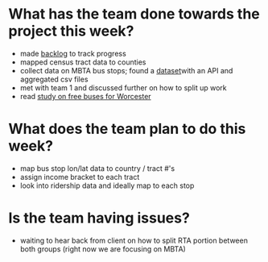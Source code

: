 # What has the team done towards the project this week?
- made [backlog](https://github.com/cumason123/transit-equity/projects/1) to track progress
- mapped census tract data to counties 
- collect data on MBTA bus stops; found a [dataset](https://geo-massdot.opendata.arcgis.com/datasets/2c00111621954fa08ff44283364bba70_0?selectedAttribute=stop_name)with an API and aggregated csv files
- met with team 1 and discussed further on how to split up work
- read [study on free buses for Worcester](http://www.wrrb.org/wp-content/uploads/2019/05/WRRB-FareFree-Transit-Report.pdf)

# What does the team plan to do this week?
- map bus stop lon/lat data to country / tract #'s
- assign income bracket to each tract
- look into ridership data and ideally map to each stop

# Is the team having issues?
- waiting to hear back from client on how to split RTA portion between both groups (right now we are focusing on MBTA)